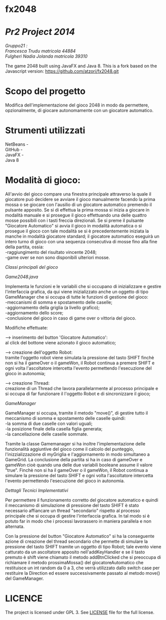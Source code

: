 fx2048
======
*Pr2 Project 2014*
==================
*Gruppo21 :*<BR>
*Francesca Trudu matricola 44884*<BR>
*Fulgheri Nadia Jolanda matricola 39310*


The game 2048 built using JavaFX and Java 8. 
This is a fork based on the Javascript version: https://github.com/atzori/fx2048.git




Scopo del progetto
==================
Modifica dell'implementazione del gioco 2048 in modo da permettere, opzionalmente, di giocare autonomamente con un giocatore automatico. 



Strumenti utilizzati
====================
NetBeans - <BR>
GitHub - <BR>
JavaFX - <BR>
Java 8



Modalità di gioco:
=================
All'avvio del gioco compare una finestra principale attraverso la quale il giocatore può decidere se avviare il gioco manualmente facendo la prima mossa o se giocare con l'ausilio di un giocatore automatico premendo il pulsante apposito.
Se si di effettua la prima mossa si inizia a giocare in modalità manuale e si prosegue il gioco effettuando una delle quattro mosse possibili con i tasti freccia direzionali.
Se si preme il pulsante "Giocatore Automatico" si avvia il gioco in modalità automatica o si prosegue il gioco con tale modalità se si è precedentemente iniziata la manche in modalità giocatore standard; 
il giocatore automatico eseguirà un intero turno di gioco con una sequenza consecutiva di mosse fino alla fine della partita, ossia: <BR>
-raggiungimento del risultato vincente 2048; <BR>
-game over se non sono disponibili ulteriori mosse.



*Classi principali del gioco*

*Game2048.java*

Implementa le funzioni e le variabili che si occupano di inizializzare e gestire l'interfaccia grafica,
da qui viene inizializzato anche un oggetto di tipo GameManager che si occupa di tutte le funzioni di gestione del gioco:<BR>
-meccanismi di somma e spostamento delle caselle; <BR>
-aggiornamento della griglia (a livello grafico); <BR> 
-aggiornamento dello score; <BR>
-conclusione del gioco in caso di game over o vittoria del gioco.

Modifiche effettuate:

—>  inserimento del button 'Giocatore Automatico': <BR> 
al click del bottone viene azionato il gioco automatico;

—>  creazione dell'oggetto Robot:<BR> 
tramite l'oggetto robot viene simulata la pressione del tasto SHIFT finchè non si ha il gameOver o il gameWon, il Robot continua a premere SHIFT e ogni volta l'ascoltatore intercetta l'evento permettendo l'esecuzione del gioco in autonomia;

—>  creazione Thread: <BR> 
creazione di un Thread che lavora parallelarmente al processo principale e si occupa di far funzionare il l'oggetto Robot e di sincronizzare il gioco;


*GameManager*

GameManager si occupa, tramite il metodo "move()", di gestire tutto il meccanismo di somma e spostamento delle caselle quindi: <BR>
-la somma di due caselle con valori uguali; <BR> 
-la posizione finale della casella figlia generata; <BR> 
-la cancellazione delle caselle sommate. <BR>

Tramite la classe Gamemanager si ha inoltre l'implementazione delle funzionalità aggiuntive del gioco come il calcolo del punteggio, l'inizzializzazione di myGriglia e l'aggiornamento in modo simultaneo a GameGrid.
La conclusione della partita si ha in caso di gameOver e gameWon cioè quando una delle due variabili booleane assume il valore "true".
Finchè non si ha il gameOver o il gameWon, il Robot continua a simulare la pressione del tasto SHIFT e ogni volta l'ascoltatore intercetta l'evento permettendo l'esecuzione del gioco in autonomia.



*Dettagli Tecnici Implementativi*

Per permettere il funzionamento corretto del giocatore automatico e quindi il meccanismo di simulazione di pressione del tasto SHIFT è stato necessario affiancare un thread "secondario" rispetto al processo principale che si occupa di gestire l'interfaccia grafica. 
In tal modo si è potuto far in modo che i processi lavorassero in maniera parallela e non alternata.

Con la pressione del button "Giocatore Automatico" si ha la conseguente azione di creazione del thread secondario che permette di simulare la pressione del tasto SHIFT tramite un oggetto di tipo Robot;
tale evento viene catturato da un ascoltatore apposito nell'addKeyHandler e se il tasto premuto è shift viene chiamato il metodo addBtnClicked che si preoccupa di richiamare il metodo prossimaMossa() del giocatoreAutomatico che restituisce un int random da 0 a 3, che verrà utilizzato dallo switch case per restituire la Direction ed essere successivamente passato al metodo move() del GameManager.





LICENCE
=======

The project is licensed under GPL 3. See [LICENSE](https://raw.githubusercontent.com/brunoborges/fx2048/master/LICENSE)
file for the full license.

